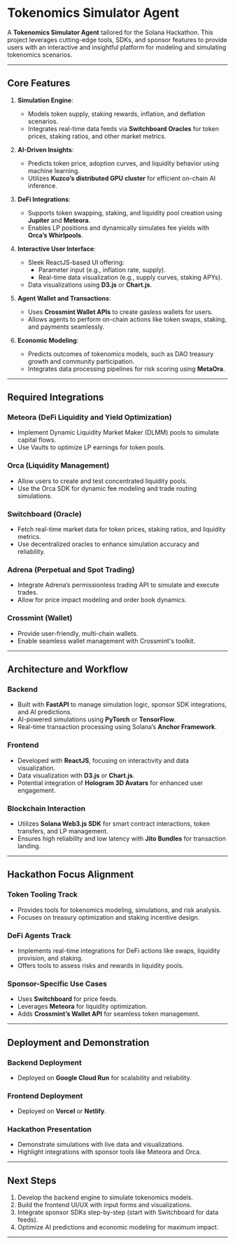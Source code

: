 # Tokenomics Simulator Agent

A **Tokenomics Simulator Agent** tailored for the Solana Hackathon. This project leverages cutting-edge tools, SDKs, and sponsor features to provide users with an interactive and insightful platform for modeling and simulating tokenomics scenarios.

---

## Core Features

1. **Simulation Engine**:
   - Models token supply, staking rewards, inflation, and deflation scenarios.
   - Integrates real-time data feeds via **Switchboard Oracles** for token prices, staking ratios, and other market metrics.

2. **AI-Driven Insights**:
   - Predicts token price, adoption curves, and liquidity behavior using machine learning.
   - Utilizes **Kuzco’s distributed GPU cluster** for efficient on-chain AI inference.

3. **DeFi Integrations**:
   - Supports token swapping, staking, and liquidity pool creation using **Jupiter** and **Meteora**.
   - Enables LP positions and dynamically simulates fee yields with **Orca’s Whirlpools**.

4. **Interactive User Interface**:
   - Sleek ReactJS-based UI offering:
     - Parameter input (e.g., inflation rate, supply).
     - Real-time data visualization (e.g., supply curves, staking APYs).
   - Data visualizations using **D3.js** or **Chart.js**.

5. **Agent Wallet and Transactions**:
   - Uses **Crossmint Wallet APIs** to create gasless wallets for users.
   - Allows agents to perform on-chain actions like token swaps, staking, and payments seamlessly.

6. **Economic Modeling**:
   - Predicts outcomes of tokenomics models, such as DAO treasury growth and community participation.
   - Integrates data processing pipelines for risk scoring using **MetaOra**.

---

## Required Integrations

### **Meteora (DeFi Liquidity and Yield Optimization)**
   - Implement Dynamic Liquidity Market Maker (DLMM) pools to simulate capital flows.
   - Use Vaults to optimize LP earnings for token pools.

### **Orca (Liquidity Management)**
   - Allow users to create and test concentrated liquidity pools.
   - Use the Orca SDK for dynamic fee modeling and trade routing simulations.

### **Switchboard (Oracle)**
   - Fetch real-time market data for token prices, staking ratios, and liquidity metrics.
   - Use decentralized oracles to enhance simulation accuracy and reliability.

### **Adrena (Perpetual and Spot Trading)**
   - Integrate Adrena’s permissionless trading API to simulate and execute trades.
   - Allow for price impact modeling and order book dynamics.

### **Crossmint (Wallet)**
   - Provide user-friendly, multi-chain wallets.
   - Enable seamless wallet management with Crossmint's toolkit.

---

## Architecture and Workflow

### **Backend**
   - Built with **FastAPI** to manage simulation logic, sponsor SDK integrations, and AI predictions.
   - AI-powered simulations using **PyTorch** or **TensorFlow**.
   - Real-time transaction processing using Solana’s **Anchor Framework**.

### **Frontend**
   - Developed with **ReactJS**, focusing on interactivity and data visualization.
   - Data visualization with **D3.js** or **Chart.js**.
   - Potential integration of **Hologram 3D Avatars** for enhanced user engagement.

### **Blockchain Interaction**
   - Utilizes **Solana Web3.js SDK** for smart contract interactions, token transfers, and LP management.
   - Ensures high reliability and low latency with **Jito Bundles** for transaction landing.

---

## Hackathon Focus Alignment

### **Token Tooling Track**
   - Provides tools for tokenomics modeling, simulations, and risk analysis.
   - Focuses on treasury optimization and staking incentive design.

### **DeFi Agents Track**
   - Implements real-time integrations for DeFi actions like swaps, liquidity provision, and staking.
   - Offers tools to assess risks and rewards in liquidity pools.

### **Sponsor-Specific Use Cases**
   - Uses **Switchboard** for price feeds.
   - Leverages **Meteora** for liquidity optimization.
   - Adds **Crossmint’s Wallet API** for seamless token management.

---

## Deployment and Demonstration

### **Backend Deployment**
   - Deployed on **Google Cloud Run** for scalability and reliability.

### **Frontend Deployment**
   - Deployed on **Vercel** or **Netlify**.

### **Hackathon Presentation**
   - Demonstrate simulations with live data and visualizations.
   - Highlight integrations with sponsor tools like Meteora and Orca.

---

## Next Steps

1. Develop the backend engine to simulate tokenomics models.
2. Build the frontend UI/UX with input forms and visualizations.
3. Integrate sponsor SDKs step-by-step (start with Switchboard for data feeds).
4. Optimize AI predictions and economic modeling for maximum impact.

---
